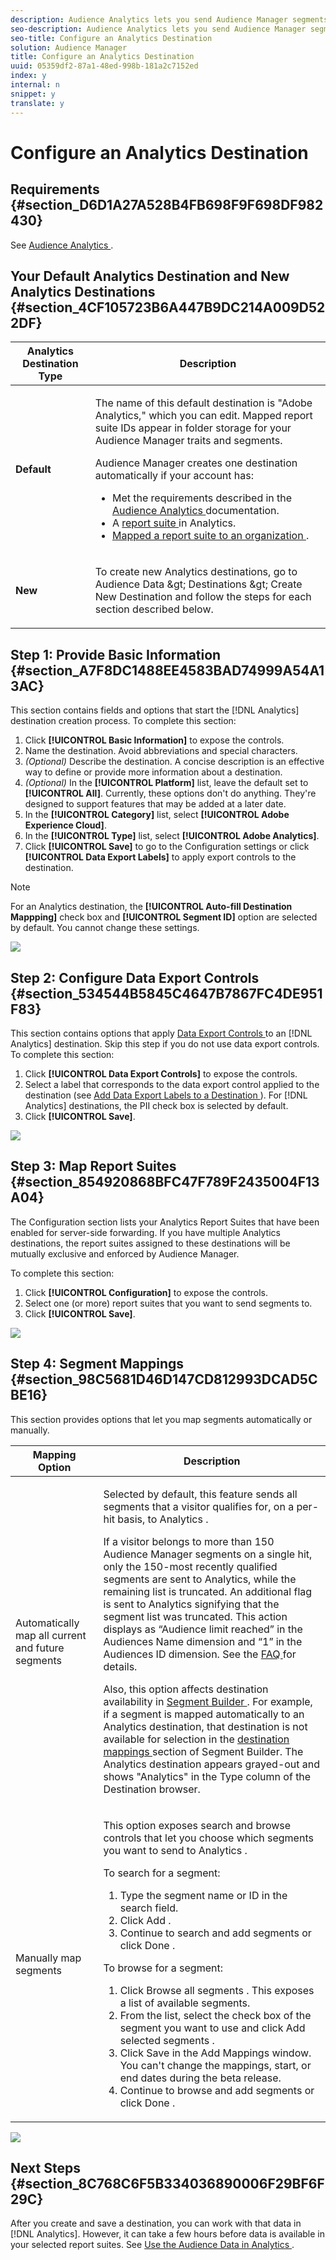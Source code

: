 ```yaml
---
description: Audience Analytics lets you send Audience Manager segments to Analytics. To use this feature, you create an Analytics destination and map segments to it in Audience Manager.
seo-description: Audience Analytics lets you send Audience Manager segments to Analytics. To use this feature, you create an Analytics destination and map segments to it in Audience Manager.
seo-title: Configure an Analytics Destination
solution: Audience Manager
title: Configure an Analytics Destination
uuid: 05359df2-87a1-48ed-998b-181a2c7152ed
index: y
internal: n
snippet: y
translate: y
---
```


# Configure an Analytics Destination


## Requirements {#section_D6D1A27A528B4FB698F9F698DF982430}

See [ Audience Analytics ](https://marketing.adobe.com/resources/help/en_US/analytics/audiences/). 

## Your Default Analytics Destination and New Analytics Destinations {#section_4CF105723B6A447B9DC214A009D522DF}



<table id="table_5085EDB0CFA04AB6A1C6633C20113ABC"> 
 <thead> 
  <tr> 
   <th colname="col1" class="entry"> Analytics Destination Type </th> 
   <th colname="col2" class="entry"> Description </th> 
  </tr> 
 </thead>
 <tbody> 
  <tr> 
   <td colname="col1"> <p> <b>Default</b> </p> </td> 
   <td colname="col2"> <p>The name of this default destination is "Adobe Analytics," which you can edit. Mapped report suite IDs appear in folder storage for your Audience Manager traits and segments. </p> <p>Audience Manager creates one destination automatically if your account has: </p> <p> 
     <ul id="ul_35019C7BFA3148818DCF030A389E7354"> 
      <li id="li_A9EA537C7DCA4A578BC4A44CFFA0FFB5">Met the requirements described in the <a href="https://marketing.adobe.com/resources/help/en_US/analytics/audiences/" format="https" scope="external"> Audience Analytics </a> documentation. </li> 
      <li id="li_F87D2FAA998141679F96FFE736C1D569">A <a href="https://marketing.adobe.com/resources/help/en_US/sc/implement/ref-reports-report-suites.html" format="https" scope="external"> report suite </a> in Analytics. </li> 
      <li id="li_5638FB572C2D44108F2F2C0D48B3DA5C"> <a href="https://marketing.adobe.com/resources/help/en_US/mcloud/report-suite-mapping.html" format="https" scope="external"> Mapped a report suite to an organization </a>. </li> 
     </ul> </p> </td> 
  </tr> 
  <tr> 
   <td colname="col1"> <p> <b>New</b> </p> </td> 
   <td colname="col2"> <p>To create new <span class="keyword"> Analytics </span> destinations, go to <span class="uicontrol"> Audience Data &amp;gt; Destinations &amp;gt; Create New Destination </span> and follow the steps for each section described below. </p> </td> 
  </tr> 
 </tbody> 
</table>


## Step 1: Provide Basic Information {#section_A7F8DC1488EE4583BAD74999A54A13AC}

This section contains fields and options that start the [!DNL  Analytics] destination creation process. To complete this section: 


1. Click **[!UICONTROL  Basic Information]** to expose the controls.
1. Name the destination. Avoid abbreviations and special characters.
1. *(Optional)* Describe the destination. A concise description is an effective way to define or provide more information about a destination.
1. *(Optional)* In the **[!UICONTROL  Platform]** list, leave the default set to **[!UICONTROL  All]**. Currently, these options don't do anything. They're designed to support features that may be added at a later date.
1. In the **[!UICONTROL  Category]** list, select **[!UICONTROL  Adobe Experience Cloud]**.
1. In the **[!UICONTROL  Type]** list, select **[!UICONTROL  Adobe Analytics]**.
1. Click **[!UICONTROL  Save]** to go to the Configuration settings or click **[!UICONTROL  Data Export Labels]** to apply export controls to the destination.



>[!NOTE]
>
>For an Analytics destination, the **[!UICONTROL  Auto-fill Destination Mappping]** check box and **[!UICONTROL  Segment ID]** option are selected by default. You cannot change these settings. 



![](assets/basicinformation.png) 

## Step 2: Configure Data Export Controls {#section_534544B5845C4647B7867FC4DE951F83}

This section contains options that apply [ Data Export Controls ](../../c_features/c_dec.md#concept_155AAFBA7D804467B6F8279D26C9D05C) to an [!DNL  Analytics] destination. Skip this step if you do not use data export controls. To complete this section: 


1. Click **[!UICONTROL  Data Export Controls]** to expose the controls.
1. Select a label that corresponds to the data export control applied to the destination (see [ Add Data Export Labels to a Destination ](../../c_features/c_destinations/t_export_labels.md#task_A4BA30472E6F4687AC3F1B33F51909D9) ). For [!DNL  Analytics] destinations, the PII check box is selected by default.
1. Click **[!UICONTROL  Save]**.


![](assets/exportControls.png) 

## Step 3: Map Report Suites {#section_854920868BFC47F789F2435004F13A04}

The Configuration section lists your Analytics Report Suites that have been enabled for server-side forwarding. If you have multiple Analytics destinations, the report suites assigned to these destinations will be mutually exclusive and enforced by Audience Manager. 

To complete this section: 


1. Click **[!UICONTROL  Configuration]** to expose the controls.
1. Select one (or more) report suites that you want to send segments to.
1. Click **[!UICONTROL  Save]**.


![](assets/reportSuites.png) 

## Step 4: Segment Mappings {#section_98C5681D46D147CD812993DCAD5CBE16}

This section provides options that let you map segments automatically or manually. 



<table id="table_E23E6D6DC51A474EAADA0DF5489EA3FF"> 
 <thead> 
  <tr> 
   <th colname="col1" class="entry"> Mapping Option </th> 
   <th colname="col2" class="entry"> Description </th> 
  </tr> 
 </thead>
 <tbody> 
  <tr> 
   <td colname="col1"> <p> <span class="uicontrol"> Automatically map all current and future segments </span> </p> </td> 
   <td colname="col2"> <p>Selected by default, this feature sends all segments that a visitor qualifies for, on a per-hit basis, to <span class="keyword"> Analytics </span>. </p> <p>If a visitor belongs to more than 150 <span class="keyword"> Audience Manager </span> segments on a single hit, only the 150-most recently qualified segments are sent to Analytics, while the remaining list is truncated. An additional flag is sent to Analytics signifying that the segment list was truncated. This action displays as “Audience limit reached” in the Audiences Name dimension and “1” in the Audiences ID dimension. See the <a href="https://marketing.adobe.com/resources/help/en_US/analytics/audiences/mc-audiences-faqs.html" format="https" scope="external"> FAQ </a> for details. </p> <p>Also, this option affects destination availability in <a href="../../c_features/c_segments/c_segment_builder/c_segment_builder.md#concept_FABA1F399CFD4E83B874043638D0FA54" format="dita" scope="local"> Segment Builder </a>. For example, if a segment is mapped automatically to an Analytics destination, that destination is not available for selection in the <a href="../../c_features/c_segments/c_segment_builder/r_segment_destinations_map/r_segment_destinations_map.md#reference_D4D92F9F114449C9BC2A51A1C746D92F" format="dita" scope="local"> destination mappings </a> section of Segment Builder. The Analytics destination appears grayed-out and shows "Analytics" in the Type column of the Destination browser. </p> </td> 
  </tr> 
  <tr> 
   <td colname="col1"> <p> <span class="uicontrol"> Manually map segments </span> </p> </td> 
   <td colname="col2"> <p>This option exposes search and browse controls that let you choose which segments you want to send to <span class="keyword"> Analytics </span>. </p> <p>To search for a segment: </p> 
    <ol id="ol_043CCCE3390A4316A4274D1A126E1EA2"> 
     <li id="li_65F1F2778EC7496D871DFFA8AF9A0655">Type the segment name or ID in the search field. </li> 
     <li id="li_F99680DA004942C09ED19D230BFA2D73">Click <span class="uicontrol"> Add </span>. </li> 
     <li id="li_66998133618740F8A194641C61B0B88F">Continue to search and add segments or click <span class="uicontrol"> Done </span>. </li> 
    </ol> <p>To browse for a segment: </p> 
    <ol id="ol_ADA1720626B94814B18D01606876CC72"> 
     <li id="li_6363D0CD83C94424B2DA9E48CFC6E6FA">Click <span class="uicontrol"> Browse all segments </span>. This exposes a list of available segments. </li> 
     <li id="li_39059DA5008B4406BAC03D4EF51C664E">From the list, select the check box of the segment you want to use and click <span class="uicontrol"> Add selected segments </span>. </li> 
     <li id="li_613EF0BDE2E347AFBD827393648A088D">Click <span class="uicontrol"> Save </span> in the <span class="wintitle"> Add Mappings </span> window. You can't change the mappings, start, or end dates during the beta release. </li> 
     <li id="li_AAC29967B272421689D1B33744D5F46E">Continue to browse and add segments or click <span class="uicontrol"> Done </span>. </li> 
    </ol> </td> 
  </tr> 
 </tbody> 
</table>

![](assets/mapSegments.png) 

## Next Steps {#section_8C768C6F5B334036890006F29BF6F29C}

After you create and save a destination, you can work with that data in [!DNL  Analytics]. However, it can take a few hours before data is available in your selected report suites. See [ Use the Audience Data in Analytics ](https://marketing.adobe.com/resources/help/en_US/analytics/audiences/use-audience-data-analytics.html). 
